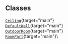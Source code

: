## Classes

[`Ceiling`](../object/Ceiling.html#Ceiling){target="main"}\
[`DefaultWall`](../object/DefaultWall.html#DefaultWall){target="main"}\
[`OutdoorRoom`](../object/OutdoorRoom.html#OutdoorRoom){target="main"}\
[`RoomPart`](../object/RoomPart.html#RoomPart){target="main"}\
